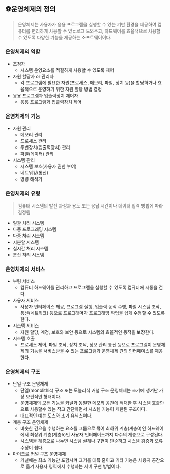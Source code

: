 ## ⚽️운영체제의 정의
> 운영체제는 사용자가 응용 프로그램을 실행할 수 있는 기반 환경을 제공하여 컴퓨터를 편리하게 사용할 수 있ㄷ로고 도와주고, 하드웨어를 효율적으로 사용할 수 있도록 다양한 기능을 제공하는 소프트웨어이다.

### 운영체제의 역할
- 조정자
	- 시스템 운영요소를 적절하게 사용할 수 있도록 제어
- 자원 할당자 or 관리자
	- 각 프로그램에 필요한 자원(프로세스, 메모리, 파일, 장치 등)을 할당하거나 효율적으로 운영하기 위한 자원 할당 방법 결정
- 응용 프로그램과 입출력장치 제어자
	- 응용 프로그램과 입출력장치 제어

### 운영체제의 기능
- 자원 관리
	- 메모리 관리
	- 프로세스 관리
	- 주변장치(입출력장치) 관리
	- 파일(데이터) 관리
- 시스템 관리
	- 시스템 보호(사용자 권한 부여)
	- 네트워킹(통신)
	- 명령 해석기

### 운영체제의 유형
> 컴퓨터 시스템의 발전 과정과 용도 또는 응답 시간이나 데이터 입력 방법에 따라 결정됨

- 일괄 처리 시스템
- 다중 프로그래밍 시스템
- 다중 처리 시스템
- 시분할 시스템
- 실시간 처리 시스템
- 분산 처리 시스템

### 운영체제의 서비스
- 부팅 서비스
	- 컴퓨터 하드웨어를 관리하고 프로그램을 실행할 수 있도록 컴퓨터에 시동을 건다.
- 사용자 서비스
	- 사용자 인터페이스 제공, 프로그램 실행, 입출력 동작 수행, 파일 시스템 조작, 통신(네트워크( 등으로 프로그래머가 프로그래밍 작업을 쉽게 수행할 수 있도록 한다.
- 시스템 서비스
	- 자원 할당, 계정, 보호와 보안 등으로 시스템의 효율적인 동작을 보장한다.
- 시스템 호출
	- 프로세스 제어, 파일 조작, 장치 조작, 정보 관리 통신 등으로 프로그램이 운영체제의 기능을 서비스받을 수 있는 프로그램과 운영체제 간의 인터페이스를 제공한다.

### 운영체제의 구조

- 단일 구조 운영체제
	- 단일(monolithic) 구조 또는 모놀리식 커널 구조 운영체제는 초기에 생겨난 가장 보편적인 형태이다.
	- 운영체제의 모든 기능을 커널과 동일한 메모리 공간에 적재한 후 시스템 호출만으로 사용할수 있는 작고 간단하면서 시스템 기능이 제한된 구조이다.
	- 대표적인 예는 도스와 초기 유닉스이다.
- 계층 구조 운영체제
	- 비슷한 긴으을 수행하는 요소를 그룹으로 묶어 최하위 계층(계층0)인 하드웨어에서 최상위 계층(계층5)인 사용자 인터페이스까지 다수의 계층으로 구성된다.
	- 시스템을 계층으로 나누면 시스템 설계나 구현이 단순하고 시스템 검증과 오류 수정이 쉽다.
- 마이크로 커널 구조 운영체제
	- 커널에는 최소 기능만 포함시켜 크기를 대폭 줄이고 기타 기능은 사용자 공간으로 옮겨 사용자 영역에서 수행하는 서버 구현 방법이다.
